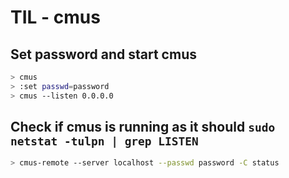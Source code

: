 # TIL - cmus

## Set password and start cmus

```sh
> cmus
> :set passwd=password
> cmus --listen 0.0.0.0
```

## Check if cmus is running as it should `sudo netstat -tulpn | grep LISTEN`

```sh
> cmus-remote --server localhost --passwd password -C status
```

